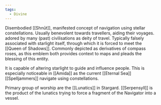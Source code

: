 ```yaml
---
tags:
  - Divine
---
```

Disembodied [[Shnūt]], manifested concept of navigation using stellar constellations. 
Usually benevolent towards travellers, aiding their voyages. adored by many (past) civilisations as deity of travel.
Typically falsely associated with starlight itself, through which it is forced to meet the [[Queen of Shadows]]. 
Commonly depicted as derivatives of compass roses, as this emblem both provides context to maps and pleads the blessing of this entity. 

It is capable of altering starlight to guide and influence people. This is especially noticeable in [[Amida]] as the current [[Eternal Sea]] [[Spelljammers]] navigate using constellations. 

Primary group of worship are the [[Lunatics]] in Stargard. 
[[Serpensyll]] is the product of the lunatics trying to force a fragment of the Navigator into a vessel.